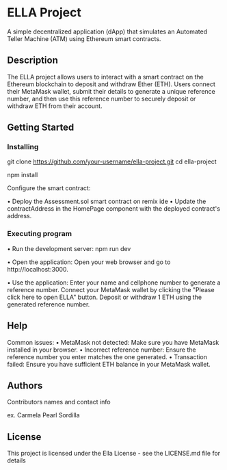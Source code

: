 # ELLA Project

A simple decentralized application (dApp) that simulates an Automated Teller Machine (ATM) using Ethereum smart contracts.

## Description

The ELLA project allows users to interact with a smart contract on the Ethereum blockchain to deposit and withdraw Ether (ETH). Users connect their MetaMask wallet, submit their details to generate a unique reference number, and then use this reference number to securely deposit or withdraw ETH from their account.

## Getting Started

### Installing

git clone https://github.com/your-username/ella-project.git
cd ella-project

npm install

Configure the smart contract:

•	Deploy the Assessment.sol smart contract on remix ide
•	Update the contractAddress in the HomePage component with the deployed contract's address.

### Executing program

•	Run the development server:
	npm run dev

•	Open the application:
Open your web browser and go to http://localhost:3000.

•	Use the application:
Enter your name and cellphone number to generate a reference number.
Connect your MetaMask wallet by clicking the "Please click here to open ELLA" button.
Deposit or withdraw 1 ETH using the generated reference number.

## Help

Common issues:
•	MetaMask not detected: Make sure you have MetaMask installed in your browser.
•	Incorrect reference number: Ensure the reference number you enter matches the one generated.
•	Transaction failed: Ensure you have sufficient ETH balance in your MetaMask wallet.

## Authors

Contributors names and contact info

ex. Carmela Pearl Sordilla  


## License

This project is licensed under the Ella License - see the LICENSE.md file for details
